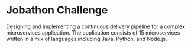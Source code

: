 # Jobathon Challenge
Designing and implementing a continuous delivery pipeline for a complex microservices application. The application consists of 15 microservices written in a mix of languages including Java, Python, and Node.js.
